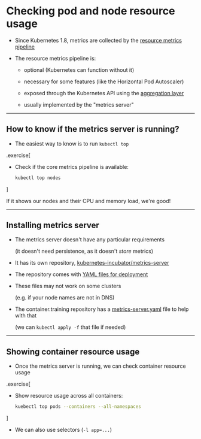 # Checking pod and node resource usage

- Since Kubernetes 1.8, metrics are collected by the [resource metrics pipeline](https://kubernetes.io/docs/tasks/debug-application-cluster/resource-metrics-pipeline/)

- The resource metrics pipeline is:

  - optional (Kubernetes can function without it)

  - necessary for some features (like the Horizontal Pod Autoscaler)

  - exposed through the Kubernetes API using the [aggregation layer](https://kubernetes.io/docs/concepts/extend-kubernetes/api-extension/apiserver-aggregation/)

  - usually implemented by the "metrics server"

---

## How to know if the metrics server is running?

- The easiest way to know is to run `kubectl top`

.exercise[

- Check if the core metrics pipeline is available:
  ```bash
  kubectl top nodes
  ```

]

If it shows our nodes and their CPU and memory load, we're good!

---

## Installing metrics server

- The metrics server doesn't have any particular requirements

  (it doesn't need persistence, as it doesn't *store* metrics)

- It has its own repository, [kubernetes-incubator/metrics-server](https://github.com/kubernetes-incubator/metrics-server)

- The repository comes with [YAML files for deployment](https://github.com/kubernetes-incubator/metrics-server/tree/master/deploy/1.8%2B)

- These files may not work on some clusters

  (e.g. if your node names are not in DNS)

- The container.training repository has a [metrics-server.yaml](https://github.com/jpetazzo/container.training/blob/master/k8s/metrics-server.yaml#L90) file to help with that

  (we can `kubectl apply -f` that file if needed)

---

## Showing container resource usage

- Once the metrics server is running, we can check container resource usage

.exercise[

- Show resource usage across all containers:
  ```bash
  kuebectl top pods --containers --all-namespaces
  ```
]

- We can also use selectors (`-l app=...`)
